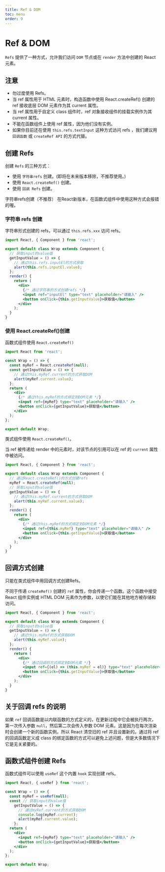 ```yaml
---
title: Ref & DOM
toc: menu
order: 9
---
```


<BackTop></BackTop>

# Ref & DOM

`Refs` 提供了一种方式，允许我们访问 `DOM` 节点或在 `render` 方法中创建的 React 元素。

## 注意

- 勿过度使用 Refs。
- 当 ref 属性用于 HTML 元素时，构造函数中使用 React.createRef() 创建的 ref 接收底层 DOM 元素作为其 current 属性。
- 当 ref 属性用于自定义 class 组件时，ref 对象接收组件的挂载实例作为其 current 属性。
- 不能在函数组件上使用 ref 属性，因为他们没有实例。
- 如果你目前还在使用 `this.refs.textInput` 这种方式访问 refs ，我们建议用 `回调函数` 或 `createRef API` 的方式代替。

## 创建 Refs

创建 `Refs` 的三种方式：

- 使用 `字符串refs` 创建。(即将在未来版本移除，不推荐使用。)
- 使用 `React.createRef()` 创建。
- 使用 `回调 Refs` 创建。

<Alert type="warning">
  字符串refs创建（不推荐）
</Alert>

<Alert type="error">
  在React新版本，在函数式组件中使用这种方式会报错的喔。
</Alert>

### 字符串 refs 创建

字符串形式创建的 refs，可以通过 `this.refs.xxx` 访问 refs。

```jsx
import React, { Component } from 'react';

export default class Wrap extends Component {
  // 获取input的value值
  getInputValue = () => {
    // 通过this.refs.inputEl的方式获取
    alert(this.refs.inputEl.value);
  };
  render() {
    return (
      <div>
        {/* 通过字符串的方式创建refs */}
        <input ref="inputEl" type="text" placeholder="请输入" />
        <button onClick={this.getInputValue}>获取值</button>
      </div>
    );
  }
}
```

### 使用 React.createRef()创建

函数式组件使用 `React.createRef()`

```jsx
import React from 'react';

const Wrap = () => {
  const myRef = React.createRef(null);
  const getInputValue = () => {
    // 通过this.myRef.current的方式获取DOM
    alert(myRef.current.value);
  };
  return (
    <div>
      {/* 通过this.myRef的方式绑定到DOM元素 */}
      <input ref={myRef} type="text" placeholder="请输入" />
      <button onClick={getInputValue}>获取值</button>
    </div>
  );
};

export default Wrap;
```

类式组件使用 `React.createRef()`。

当 ref 被传递给 render 中的元素时，对该节点的引用可以在 ref 的 `current` 属性中被访问。

```jsx
import React, { Component } from 'react';

export default class Wrap extends Component {
  // 通过React.createRef()的方式创建refs
  myRef = React.createRef(null);
  // 获取input的value值
  getInputValue = () => {
    // 通过this.myRef.current的方式获取DOM
    alert(this.myRef.current.value);
  };
  render() {
    return (
      <div>
        {/* 通过this.myRef的方式绑定到DOM元素 */}
        <input ref={this.myRef} type="text" placeholder="请输入" />
        <button onClick={this.getInputValue}>获取值</button>
      </div>
    );
  }
}
```

## 回调方式创建

<Alert type="warning">
  只能在类式组件中用回调方式创建Refs。
</Alert>

不同于传递 `createRef()` 创建的 `ref` 属性，你会传递一个函数。这个函数中接受 React 组件实例或 HTML DOM 元素作为参数，以使它们能在其他地方被存储和访问。

```jsx
import React, { Component } from 'react';

export default class Wrap extends Component {
  // 获取input的value值
  getInputValue = () => {
    // 通过this.myRef的方式获取DOM
    alert(this.myRef.value);
  };
  render() {
    return (
      <div>
        {/* 通过回调的方式绑定到DOM元素 */}
        <input ref={(el) => (this.myRef = el)} type="text" placeholder="请输入" />
        <button onClick={this.getInputValue}>获取值</button>
      </div>
    );
  }
}
```

## 关于回调 refs 的说明

如果 `ref` 回调函数是以内联函数的方式定义的，在更新过程中它会被执行两次，第一次传入参数 `null`，然后第二次会传入参数 DOM 元素。这是因为在每次渲染时会创建一个新的函数实例，所以 React 清空旧的 ref 并且设置新的。通过将 ref 的回调函数定义成 class 的绑定函数的方式可以避免上述问题，但是大多数情况下它是无关紧要的。

## 函数式组件创建 Refs

函数式组件可以使用 `useRef` 这个内置 `hook` 实现创建 refs。

```jsx
import React, { useRef } from 'react';

const Wrap = () => {
  const myRef = useRef(null);
  const // 获取input的value值
    getInputValue = () => {
      // 通过myRef.current的方式获取DOM
      console.log(myRef.current);
      alert(myRef.current.value);
    };
  return (
    <div>
      <input ref={myRef} type="text" placeholder="请输入" />
      <button onClick={getInputValue}>获取值</button>
    </div>
  );
};

export default Wrap;
```
